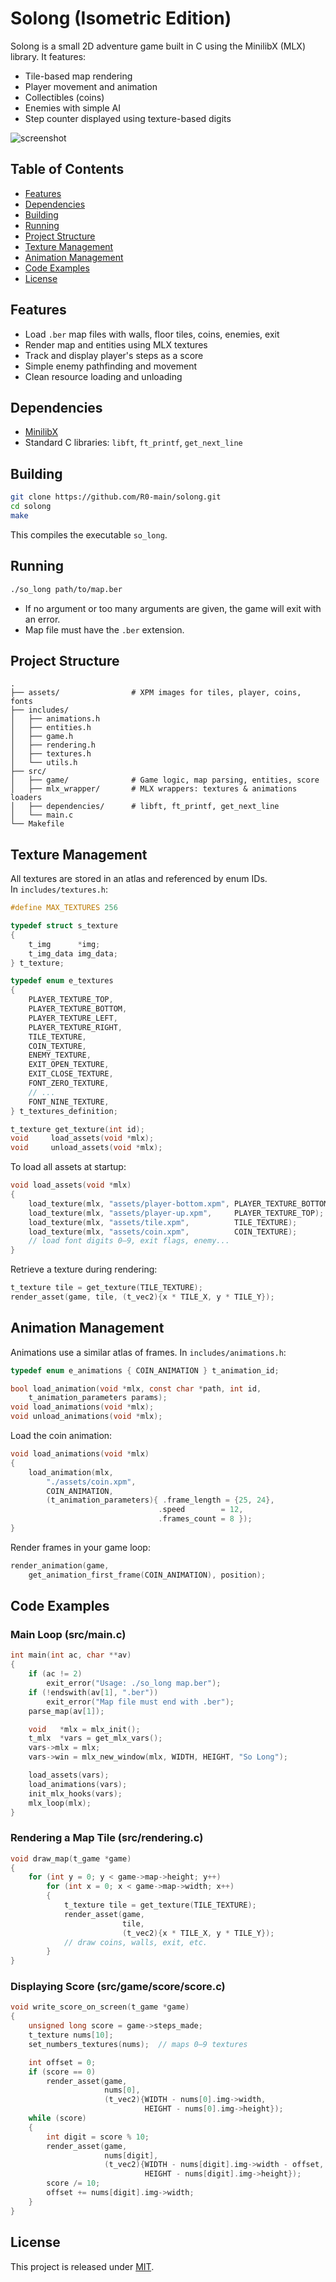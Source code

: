 # Solong (Isometric Edition)

Solong is a small 2D adventure game built in C using the MinilibX (MLX) library. It features:
- Tile-based map rendering
- Player movement and animation
- Collectibles (coins)
- Enemies with simple AI
- Step counter displayed using texture-based digits

![screenshot](images/showcase.gif)

## Table of Contents

- [Features](#features)
- [Dependencies](#dependencies)
- [Building](#building)
- [Running](#running)
- [Project Structure](#project-structure)
- [Texture Management](#texture-management)
- [Animation Management](#animation-management)
- [Code Examples](#code-examples)
- [License](#license)

## Features

- Load `.ber` map files with walls, floor tiles, coins, enemies, exit
- Render map and entities using MLX textures
- Track and display player's steps as a score
- Simple enemy pathfinding and movement
- Clean resource loading and unloading

## Dependencies

- [MinilibX](https://github.com/42Paris/minilibx-linux)  
- Standard C libraries: `libft`, `ft_printf`, `get_next_line`

## Building

```bash
git clone https://github.com/R0-main/solong.git
cd solong
make
```

This compiles the executable `so_long`.

## Running

```bash
./so_long path/to/map.ber
```

- If no argument or too many arguments are given, the game will exit with an error.
- Map file must have the `.ber` extension.

## Project Structure

```
.
├── assets/                # XPM images for tiles, player, coins, fonts
├── includes/
│   ├── animations.h
│   ├── entities.h
│   ├── game.h
│   ├── rendering.h
│   ├── textures.h
│   └── utils.h
├── src/
│   ├── game/              # Game logic, map parsing, entities, score
│   ├── mlx_wrapper/       # MLX wrappers: textures & animations loaders
│   ├── dependencies/      # libft, ft_printf, get_next_line
│   └── main.c
└── Makefile
```

## Texture Management

All textures are stored in an atlas and referenced by enum IDs.  
In `includes/textures.h`:

```c
#define MAX_TEXTURES 256

typedef struct s_texture
{
    t_img      *img;
    t_img_data img_data;
} t_texture;

typedef enum e_textures
{
    PLAYER_TEXTURE_TOP,
    PLAYER_TEXTURE_BOTTOM,
    PLAYER_TEXTURE_LEFT,
    PLAYER_TEXTURE_RIGHT,
    TILE_TEXTURE,
    COIN_TEXTURE,
    ENEMY_TEXTURE,
    EXIT_OPEN_TEXTURE,
    EXIT_CLOSE_TEXTURE,
    FONT_ZERO_TEXTURE,
    // ...
    FONT_NINE_TEXTURE,
} t_textures_definition;

t_texture get_texture(int id);
void     load_assets(void *mlx);
void     unload_assets(void *mlx);
```

To load all assets at startup:

```c
void load_assets(void *mlx)
{
    load_texture(mlx, "assets/player-bottom.xpm", PLAYER_TEXTURE_BOTTOM);
    load_texture(mlx, "assets/player-up.xpm",     PLAYER_TEXTURE_TOP);
    load_texture(mlx, "assets/tile.xpm",          TILE_TEXTURE);
    load_texture(mlx, "assets/coin.xpm",          COIN_TEXTURE);
    // load font digits 0–9, exit flags, enemy...
}
```

Retrieve a texture during rendering:

```c
t_texture tile = get_texture(TILE_TEXTURE);
render_asset(game, tile, (t_vec2){x * TILE_X, y * TILE_Y});
```

## Animation Management

Animations use a similar atlas of frames. In `includes/animations.h`:

```c
typedef enum e_animations { COIN_ANIMATION } t_animation_id;

bool load_animation(void *mlx, const char *path, int id,
    t_animation_parameters params);
void load_animations(void *mlx);
void unload_animations(void *mlx);
```

Load the coin animation:

```c
void load_animations(void *mlx)
{
    load_animation(mlx,
        "./assets/coin.xpm",
        COIN_ANIMATION,
        (t_animation_parameters){ .frame_length = {25, 24},
                                 .speed        = 12,
                                 .frames_count = 8 });
}
```

Render frames in your game loop:

```c
render_animation(game,
    get_animation_first_frame(COIN_ANIMATION), position);
```

## Code Examples

### Main Loop (src/main.c)

```c
int main(int ac, char **av)
{
    if (ac != 2)
        exit_error("Usage: ./so_long map.ber");
    if (!endswith(av[1], ".ber"))
        exit_error("Map file must end with .ber");
    parse_map(av[1]);

    void   *mlx = mlx_init();
    t_mlx  *vars = get_mlx_vars();
    vars->mlx = mlx;
    vars->win = mlx_new_window(mlx, WIDTH, HEIGHT, "So Long");

    load_assets(vars);
    load_animations(vars);
    init_mlx_hooks(vars);
    mlx_loop(mlx);
}
```

### Rendering a Map Tile (src/rendering.c)

```c
void draw_map(t_game *game)
{
    for (int y = 0; y < game->map->height; y++)
        for (int x = 0; x < game->map->width; x++)
        {
            t_texture tile = get_texture(TILE_TEXTURE);
            render_asset(game,
                         tile,
                         (t_vec2){x * TILE_X, y * TILE_Y});
            // draw coins, walls, exit, etc.
        }
}
```

### Displaying Score (src/game/score/score.c)

```c
void write_score_on_screen(t_game *game)
{
    unsigned long score = game->steps_made;
    t_texture nums[10];
    set_numbers_textures(nums);  // maps 0–9 textures

    int offset = 0;
    if (score == 0)
        render_asset(game,
                     nums[0],
                     (t_vec2){WIDTH - nums[0].img->width,
                              HEIGHT - nums[0].img->height});
    while (score)
    {
        int digit = score % 10;
        render_asset(game,
                     nums[digit],
                     (t_vec2){WIDTH - nums[digit].img->width - offset,
                              HEIGHT - nums[digit].img->height});
        score /= 10;
        offset += nums[digit].img->width;
    }
}
```

## License

This project is released under [MIT](LICENSE).

